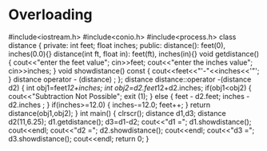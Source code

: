 # Overloading
#include&lt;iostream.h> #include&lt;conio.h> #include&lt;process.h> class distance { private: int feet; float inches; public: distance(): feet(0), inches(0.0){} distance(int ft, float in): feet(ft), inches(in){} void getdistance() { cout&lt;&lt;"enter the feet value"; cin>>feet; cout&lt;&lt;"enter the inches value"; cin>>inches; } void showdistance() const { cout&lt;&lt;feet&lt;&lt;"\'-"&lt;&lt;inches&lt;&lt;'\"'; } distance operator - (distance) ; }; distance distance::operator -(distance d2) { int obj1=feet*12+inches; int obj2=d2.feet*12+d2.inches; if(obj1&lt;obj2) { cout&lt;&lt;"Subtraction Not Possible"; exit (1); } else { feet -  d2.feet; inches - d2.inches ; } if(inches>=12.0) { inches-=12.0; feet++; } return distance(obj1,obj2); } int main() { clrscr(); distance d1,d3; distance d2(11,6.25); d1.getdistance(); d3=d1-d2; cout&lt;&lt;"d1 ="; d1.showdistance(); cout&lt;&lt;endl; cout&lt;&lt;"d2 ="; d2.showdistance(); cout&lt;&lt;endl; cout&lt;&lt;"d3 ="; d3.showdistance(); cout&lt;&lt;endl; return 0; }
